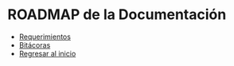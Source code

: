 # ROADMAP de la Documentación

- [Requerimientos](./requerimientos.md)
- [Bitácoras](./bitacoras.md)
- [Regresar al inicio](https://github.com/Antonio-Cituk/Hunnigan)
